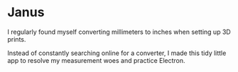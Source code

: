 # Janus
I regularly found myself converting millimeters to inches when setting up 3D prints. 

Instead of constantly searching online for a converter, I made this tidy little app to resolve my measurement woes and practice Electron.
